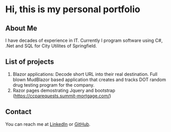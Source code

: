 # Hi, this is my personal portfolio


## About Me
I have decades of experience in IT.  Currently I program software using C#, .Net and SQL for City Utilites of Springfield.


## List of projects

1) Blazor applications: Decode short URL into their real destination. Full blown MudBlazor based application that creates and tracks DOT random drug testing program for the company.
1) Razor pages demostrating Jquery and bootstrap (https://ccparequests.summit-mortgage.com/)


## Contact
You can reach me at [LinkedIn](https://www.linkedin.com/markegriep) or [GitHub](https://github.com/markgriep).

